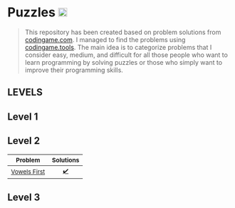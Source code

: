 # Puzzles <img src="https://upload.wikimedia.org/wikipedia/commons/4/43/Rubik%27s_cube_almost_solved.svg" alt="Puzzles" width="20px" height="20px" />
>This repository has been created based on problem solutions from [codingame.com](https://www.codingame.com). I managed to find the problems using [codingame.tools](https://codingame.tools). The main idea is to categorize problems that I consider easy, medium, and difficult for all those people who want to learn programming by solving puzzles or those who simply want to improve their programming skills.

## LEVELS

## Level 1
## Level 2
<sub>Problem</sub> | <sub>Solutions</sub> 
---- | ----
<sub>[Vowels First](https://www.codingame.com/ide/demo/678960e7a53647e7e1bcffbca36f4babaac8c1)</sub> | <sub><div align='center'>[✔️](https://github.com/jeansuarex/codingame/blob/54fe72d8af8408af7f54725b105bf517ccd27845/Level%20-%202/solutions/vowelsfirst.py)</div></sub> 
## Level 3
